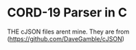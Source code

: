 # CORD-19 Parser in C

THE cJSON files arent mine. They are from (https://github.com/DaveGamble/cJSON)

